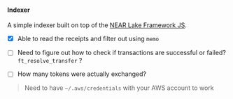 #### Indexer

A simple indexer built on top of the [NEAR Lake Framework JS](https://github.com/near/near-lake-framework-js).

- [x] Able to read the receipts and filter out using `memo`
- [ ] Need to figure out how to check if transactions are successful or failed? `ft_resolve_transfer` ?
- [ ] How many tokens were actually exchanged?


> Need to have `~/.aws/credentials` with your AWS account to work